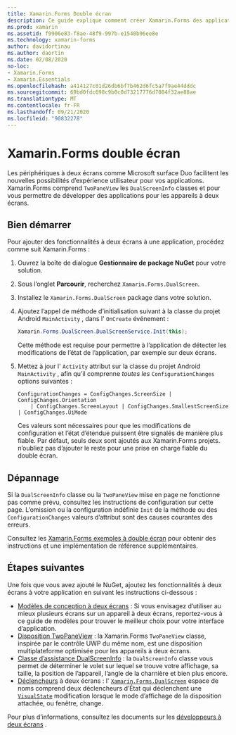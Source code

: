 ```yaml
---
title: Xamarin.Forms Double écran
description: Ce guide explique comment créer Xamarin.Forms des applications pour les appareils à deux écrans.
ms.prod: xamarin
ms.assetid: f9906e83-f8ae-48f9-997b-e1540b96ee8e
ms.technology: xamarin-forms
author: davidortinau
ms.author: daortin
ms.date: 02/08/2020
no-loc:
- Xamarin.Forms
- Xamarin.Essentials
ms.openlocfilehash: a414127c01d26db6bf7b462d6fc5a7f9ae44dddc
ms.sourcegitcommit: 69bd0fdc698c9b0c0d73217776d7084f32ae88ae
ms.translationtype: MT
ms.contentlocale: fr-FR
ms.lasthandoff: 09/21/2020
ms.locfileid: "90832278"
---
```

# <a name="no-locxamarinforms-dual-screen"></a>Xamarin.Forms double écran

Les périphériques à deux écrans comme Microsoft surface Duo facilitent les nouvelles possibilités d’expérience utilisateur pour vos applications. Xamarin.Forms comprend `TwoPaneView` les `DualScreenInfo` classes et pour vous permettre de développer des applications pour les appareils à deux écrans.

## <a name="get-started"></a>Bien démarrer

Pour ajouter des fonctionnalités à deux écrans à une application, procédez comme suit Xamarin.Forms :

1. Ouvrez la boîte de dialogue **Gestionnaire de package NuGet** pour votre solution.
2. Sous l’onglet **Parcourir**, recherchez `Xamarin.Forms.DualScreen`.
3. Installez le `Xamarin.Forms.DualScreen` package dans votre solution.
4. Ajoutez l’appel de méthode d’initialisation suivant à la classe du projet Android `MainActivity` , dans l' `OnCreate` événement :

    ```csharp
    Xamarin.Forms.DualScreen.DualScreenService.Init(this);
    ```

    Cette méthode est requise pour permettre à l’application de détecter les modifications de l’état de l’application, par exemple sur deux écrans.

5. Mettez à jour l' `Activity` attribut sur la classe du projet Android `MainActivity` , afin qu’il comprenne _toutes les_ `ConfigurationChanges` options suivantes :

    ```@csharp
    ConfigurationChanges = ConfigChanges.ScreenSize | ConfigChanges.Orientation
        | ConfigChanges.ScreenLayout | ConfigChanges.SmallestScreenSize | ConfigChanges.UiMode
    ```

    Ces valeurs sont nécessaires pour que les modifications de configuration et l’état d’étendue puissent être signalés de manière plus fiable. Par défaut, seuls deux sont ajoutés aux Xamarin.Forms projets. n’oubliez pas d’ajouter le reste pour une prise en charge fiable du double écran.

## <a name="troubleshooting"></a>Dépannage

Si la `DualScreenInfo` classe ou la `TwoPaneView` mise en page ne fonctionne pas comme prévu, consultez les instructions de configuration sur cette page. L’omission ou la configuration indéfinie `Init` de la méthode ou des `ConfigurationChanges` valeurs d’attribut sont des causes courantes des erreurs.

Consultez les [ Xamarin.Forms exemples à double écran](https://docs.microsoft.com/dual-screen/xamarin/samples) pour obtenir des instructions et une implémentation de référence supplémentaires.

## <a name="next-steps"></a>Étapes suivantes

Une fois que vous avez ajouté le NuGet, ajoutez les fonctionnalités à deux écrans à votre application en suivant les instructions ci-dessous :

- [Modèles de conception à deux écrans](design-patterns.md) : Si vous envisagez d’utiliser au mieux plusieurs écrans sur un appareil à deux écrans, reportez-vous à ce guide de modèles pour trouver le meilleur choix pour votre interface d’application.
- [Disposition TwoPaneView](twopaneview.md) : la Xamarin.Forms `TwoPaneView` classe, inspirée par le contrôle UWP du même nom, est une disposition multiplateforme optimisée pour les appareils à deux écrans.
- [Classe d’assistance DualScreenInfo](dual-screen-info.md) : la `DualScreenInfo` classe vous permet de déterminer le volet sur lequel se trouve votre affichage, sa taille, la position de l’appareil, l’angle de la charnière et bien plus encore.
- [Déclencheurs](triggers.md) à deux écrans : l' [`Xamarin.Forms.DualScreen`](xref:Xamarin.Forms.DualScreen) espace de noms comprend deux déclencheurs d’État qui déclenchent une [`VisualState`](xref:Xamarin.Forms.VisualState) modification lorsque le mode d’affichage de la disposition attachée, ou fenêtre, change.

Pour plus d’informations, consultez les documents sur les [développeurs à deux écrans](https://docs.microsoft.com/dual-screen/) .

